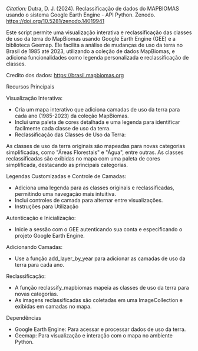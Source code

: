 *Citation:* Dutra, D. J. (2024). Reclassificação de dados do MAPBIOMAS usando o sistema Google Earth Engine - API Python. Zenodo. https://doi.org/10.5281/zenodo.14019941


Este script permite uma visualização interativa e reclassificação das classes de uso da terra do MapBiomas usando Google Earth Engine (GEE) e a biblioteca Geemap. 
Ele facilita a análise de mudanças de uso da terra no Brasil de 1985 até 2023, utilizando a coleção de dados MapBiomas, e adiciona funcionalidades como legenda personalizada e reclassificação de classes.

Credito dos dados: https://brasil.mapbiomas.org

Recursos Principais

Visualização Interativa:

- Cria um mapa interativo que adiciona camadas de uso da terra para cada ano (1985-2023) da coleção MapBiomas.
- Inclui uma paleta de cores detalhada e uma legenda para identificar facilmente cada classe de uso da terra.
- Reclassificação das Classes de Uso da Terra:

As classes de uso da terra originais são mapeadas para novas categorias simplificadas, como "Áreas Florestais" e "Água", entre outras.
As classes reclassificadas são exibidas no mapa com uma paleta de cores simplificada, destacando as principais categorias.

Legendas Customizadas e Controle de Camadas:

- Adiciona uma legenda para as classes originais e reclassificadas, permitindo uma navegação mais intuitiva.
- Inclui controles de camada para alternar entre visualizações.
- Instruções para Utilização

Autenticação e Inicialização:

- Inicie a sessão com o GEE autenticando sua conta e especificando o projeto Google Earth Engine.

Adicionando Camadas:

- Use a função add_layer_by_year para adicionar as camadas de uso da terra para cada ano.

Reclassificação:

- A função reclassify_mapbiomas mapeia as classes de uso da terra para novas categorias.
- As imagens reclassificadas são coletadas em uma ImageCollection e exibidas em camadas no mapa.

Dependências

- Google Earth Engine: Para acessar e processar dados de uso da terra.
- Geemap: Para visualização e interação com o mapa no ambiente Python.
